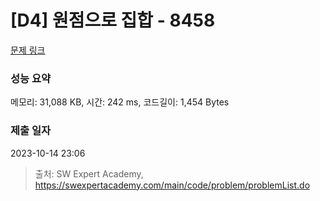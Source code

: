 # [D4] 원점으로 집합 - 8458 

[문제 링크](https://swexpertacademy.com/main/code/problem/problemDetail.do?contestProbId=AWzaq5KKk_ADFAVU) 

### 성능 요약

메모리: 31,088 KB, 시간: 242 ms, 코드길이: 1,454 Bytes

### 제출 일자

2023-10-14 23:06



> 출처: SW Expert Academy, https://swexpertacademy.com/main/code/problem/problemList.do